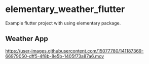 # elementary_weather_flutter

Example flutter project with using elementary package.

## Weather App

https://user-images.githubusercontent.com/15077780/141187369-66979050-dff5-4f8b-8e5b-1405f73a87a6.mov

